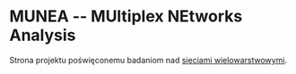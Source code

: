 # MUNEA -- MUltiplex NEtworks Analysis

Strona projektu poświęconemu badaniom nad [sieciami wielowarstwowymi](https://github.com/pwr-graphs).

